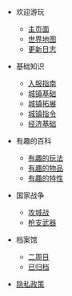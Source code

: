 - 欢迎游玩
  - [主页面](/README.md)
  - [世界地图](/世界地图.md)
  - [更新日志](/更新日志.md)
- 基础知识
  - [入服指南](/教程/入服指南.md)
  - [城镇基础](/教程/城镇/城镇基础.md)
  - [城镇拓展](/教程/城镇/城镇拓展.md)
  - [城镇指令](/教程/城镇指令.md)
  - [经济基础](/教程/经济.md)
- 有趣的百科
  - [有趣的玩法](/教程/有趣的百科/有趣的玩法.md)
  - [有趣的物品](/教程/有趣的百科/有趣的物品.md)
  - [有趣的特性](/教程/有趣的百科/有趣的特性.md)
- 国家战争
  - [攻城战](/教程/攻城战.md)
  - [枪支武器](/WM/docs/README.md)
- 档案馆
  - [二周目](/档案馆/二周目/开始.md)
  - [已归档](/档案馆/已归档/已归档.md)
  
- [隐私政策](/隐私政策.md)

